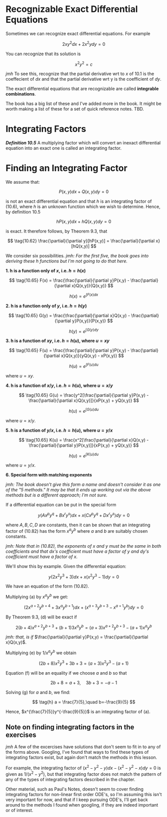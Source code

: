# Recognizable Exact Differential Equations

Sometimes we can recognize exact differential equations. For example

$$ \tag{10.1} 2xy^2dx+2x^2ydy = 0 $$

You can recognize that its solution is

$$ \tag{10.11} x^2y^2 = c $$

*jmh* To see this, recognize that the partial derivative wrt to $x$ of 10.1 is the coeffecient of $dx$ and that the partial derivative wrt y is the coefficient of $dy$.

The exact differential equations that are recognizable are called **integrable combinations**.

The book has a big list of these and I've added more in the book. It might be worth making a list of these for a set of quick reference notes. TBD.

# Integrating Factors
***Definition 10.5***
A multiplying factor which will convert an inexact differential equation into an exact one is called an integrating factor.

# Finding an Integrating Factor

We assume that:

$$ \tag{10.6} P(x,y)dx + Q(x,y)dy = 0 $$

is not an exact differential equation and that $h$ is an integrating factor of (10.6), where $h$ is an unknown function which we wish to determine. Hence, by definition 10.5

$$ \tag{10.61} hP(x,y)dx + hQ(x,y)dy = 0 $$

is exact. It therefore follows, by Theorem 9.3, that

$$ \tag{10.62} \frac{\partial}{\partial y}[hP(x,y)] = \frac{\partial}{\partial x}[hQ(x,y)] $$

We consider six possibilities. *jmh: For the first five, the book goes into deriving these $h$ functions but I'm not going to do that here.*

**1. h is a function only of $x$, i.e. $h = h(x)$**

$$ \tag{10.65} F(x) = \frac{\frac{\partial}{\partial y}P(x,y) - \frac{\partial}{\partial x}Q(x,y)}{Q(x,y)} $$

$$ \tag{10.66} h(x) = e^{\int F(x)dx} $$

**2. h is a function only of $y$, i.e. $h = h(y)$**

$$ \tag{10.65} G(y) = \frac{\frac{\partial}{\partial x}Q(x,y) - \frac{\partial}{\partial y}P(x,y)}{P(x,y)} $$

$$ \tag{10.66} h(y) = e^{\int G(y)dy} $$

**3. h is a function of $xy$, i.e. $h = h(u)$, where $u = xy$**

$$ \tag{10.65} F(u) = \frac{\frac{\partial}{\partial y}P(x,y) - \frac{\partial}{\partial x}Q(x,y)}{yQ(x,y) - xP(x,y)} $$

$$ \tag{10.66} h(u) = e^{\int F(u)du} $$

where $u = xy$.

**4. h is a function of $x/y$, i.e. $h = h(u)$, where $u = x/y$**

$$ \tag{10.65} G(u) = \frac{y^2[\frac{\partial}{\partial y}P(x,y) - \frac{\partial}{\partial x}Q(x,y)]}{xP(x,y) + yQ(x,y)} $$

$$ \tag{10.66} h(u) = e^{\int G(u)du} $$

where $u = x/y$.

**5. h is a function of $y/x$, i.e. $h = h(u)$, where $u = y/x$**

$$ \tag{10.65} K(u) = \frac{x^2[\frac{\partial}{\partial x}Q(x,y) - \frac{\partial}{\partial y}P(x,y)]}{xP(x,y) + yQ(x,y)} $$

$$ \tag{10.66} h(u) = e^{\int K(u)du} $$

where $u = y/x$.

**6. Special form with matching exponents**

*jmh: The book doesn't give this form a name and doesn't consider it as one of the "5 methods." It may be that it ends up working out via the above methods but is a different approach; I'm not sure.*

If a differential equation can be put in the special form

$$ \tag{10.82} y(Ax^py^q+Bx^ry^s)dx + x(Cx^py^q + Dx^ry^s)dy = 0 $$

where $A, B, C, D$ are constants, then it can be shown that an integrating factor of (10.82) has the form $x^ay^b$ where $a$ and $b$ are suitably chosen constants.

*jmh: Note that in (10.82), the exponents of* $x$ *and* $y$ *must be the same in both coefficients and that* $dx$*'s coefficient must have a factor of* $y$ *and* $dy$*'s coefficient must have a factor of* $x$*.*

We'll show this by example. Given the differential equation:

$$ \tag{a} y(2x^2y^3 +3)dx + x(x^2y^3 - 1)dy = 0$$

We have an equation of the form (10.82).

Multiplying (a) by $x^ay^b$ we get:

$$ \tag{d} (2x^{a+2}y^{b+4}+3x^ay^{b+1})dx + (x^{a+3}y^{b+3} - x^{a+1}y^b)dy = 0 $$

By Theorem 9.3, (d) will be exact if

$$ \tag{e} 2(b+4)x^{a+2}y^{b+3} + (b+1)3x^ay^b = (a+3)x^{a+2}y^{b+3} - (a+1)x^ay^b $$

*jmh: that, is if* $\frac{\partial}{\partial y}P(x,y) = \frac{\partial}{\partial x}Q(x,y)$.

Multiplying (e) by $1/x^ay^b$ we obtain

$$ \tag{f} (2b+8)x^2y^3 +3b + 3 = (a+3)x^2y^3 - (a+1) $$

Equation (f) will be an equality if we choose $a$ and $b$ so that

$$ \tag{g} 2b + 8 = a + 3,\quad 3b + 3 = -a - 1 $$

Solving (g) for $a$ and $b$, we find:

$$ \tag{h} a = \frac{7}{5},\quad b=-\frac{9}{5} $$

Hence, $x^{\frac{7}{5}}y^{-\frac{9}{5}}$ is an integrating factor of (a).

## Note on finding integrating factors in the exercises
*jmh* A few of the excercises have solutions that don't seem to fit in to any of the forms above. Googling, I've found that ways to find these types of integrating factors exist, but again don't match the methods in this lesson.

For example, the integrating factor of $(x^2 - y^2 - y)dx - (x^2 - y^2 -x)dy = 0$ is given as $1/(x^2 - y^2)$, but that integrating factor does not match the pattern of any of the types of integrating factors described in the chapter.

Other material, such as Paul's Notes, doesn't seem to cover finding integrating factors for non-linear first order ODE's, so I'm assuming this isn't very important for now, and that if I keep pursuing ODE's, I'll get back around to the methods I found when googling, if they are indeed important or of interest.
